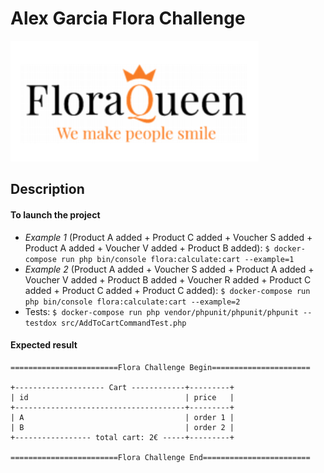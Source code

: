 # Alex Garcia Flora Challenge

![Image description](public/img/logo.png)

## Description

#### To launch the project

- *Example 1* (Product A added + Product C added + Voucher S added + Product A added + Voucher V added + Product B added):
    ``` $ docker-compose run php bin/console flora:calculate:cart --example=1 ```
- *Example 2* (Product A added + Voucher S added + Product A added + Voucher V added + Product B added + Voucher R added + Product C added + Product C added + Product C added):
    ``` $ docker-compose run php bin/console flora:calculate:cart --example=2 ```
- Tests:
    ``` $ docker-compose run php vendor/phpunit/phpunit/phpunit --testdox src/AddToCartCommandTest.php ```

#### Expected result

    ========================Flora Challenge Begin======================
    
    +-------------------- Cart ------------+---------+
    | id                                   | price   |
    +--------------------------------------+---------+
    | A                                    | order 1 |
    | B                                    | order 2 |
    +----------------- total cart: 2€ -----+---------+
    
    ========================Flora Challenge End========================
